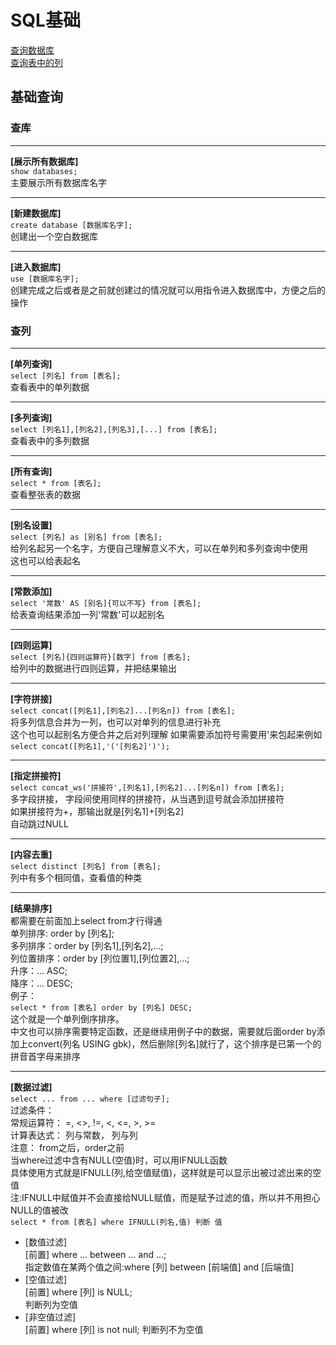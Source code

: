 # SQL基础  

[查询数据库](#查库)  
[查询表中的列](#查列)

## 基础查询

### 查库

---
**[展示所有数据库]**  
```show databases;```  
主要展示所有数据库名字  

---
**[新建数据库]**  
```create database [数据库名字];```  
创建出一个空白数据库  

---
**[进入数据库]**  
```use [数据库名字];```  
创建完成之后或者是之前就创建过的情况就可以用指令进入数据库中，方便之后的操作  

### 查列

---
**[单列查询]**  
```select [列名] from [表名];```  
查看表中的单列数据  

---
**[多列查询]**  
```select [列名1],[列名2],[列名3],[...] from [表名];```  
查看表中的多列数据

---
**[所有查询]**  
```select * from [表名];```  
查看整张表的数据  

---
**[别名设置]**  
```select [列名] as [别名] from [表名];```  
给列名起另一个名字，方便自己理解意义不大，可以在单列和多列查询中使用  
这也可以给表起名  

---
**[常数添加]**  
```select '常数' AS [别名]{可以不写} from [表名];```  
给表查询结果添加一列'常数'可以起别名  

---
**[四则运算]**  
```select [列名]{四则运算符}[数字] from [表名];```  
给列中的数据进行四则运算，并把结果输出  

---
**[字符拼接]**  
```select concat([列名1],[列名2]...[列名n]) from [表名];```  
将多列信息合并为一列，也可以对单列的信息进行补充  
这个也可以起别名方便合并之后对列理解
如果需要添加符号需要用'来包起来例如  
```select concat([列名1],'('[列名2]')');```

---
**[指定拼接符]**  
```select concat_ws('拼接符',[列名1],[列名2]...[列名n]) from [表名];```  
多字段拼接， 字段间使用同样的拼接符，从当遇到逗号就会添加拼接符  
如果拼接符为+，那输出就是[列名1]+[列名2]  
自动跳过NULL

---
**[内容去重]**  
```select distinct [列名] from [表名];```  
列中有多个相同值，查看值的种类  

---
**[结果排序]**  
都需要在前面加上select from才行得通  
单列排序: order by [列名];  
多列排序：order by [列名1],[列名2],...;  
列位置排序：order by [列位置1],[列位置2],...;  
升序：... ASC;  
降序：... DESC;  
例子：  
```select * from [表名] order by [列名] DESC;```  
这个就是一个单列倒序排序。  
中文也可以排序需要特定函数，还是继续用例子中的数据，需要就后面order by添加上convert(列名 USING gbk)，然后删除[列名]就行了，这个排序是已第一个的拼音首字母来排序

---
**[数据过滤]**  
```select ... from ... where [过滤句子];```  
过滤条件：  
常规运算符： =, <>, !=, <, <=, >, >=  
计算表达式： 列与常数， 列与列  
注意：
from之后，order之前  
当where过滤中含有NULL(空值)时，可以用IFNULL函数  
具体使用方式就是IFNULL(列,给空值赋值)，这样就是可以显示出被过滤出来的空值  
注:IFNULL中赋值并不会直接给NULL赋值，而是赋予过滤的值，所以并不用担心NULL的值被改  
```select * from [表名] where IFNULL(列名,值) 判断 值```  

- [数值过滤]  
[前置] where ... between ... and ...;  
指定数值在某两个值之间:where [列] between [前端值] and [后端值]  
- [空值过滤]  
[前置] where [列] is NULL;  
判断列为空值  
- [非空值过滤]  
[前置] where [列] is not null;
判断列不为空值
